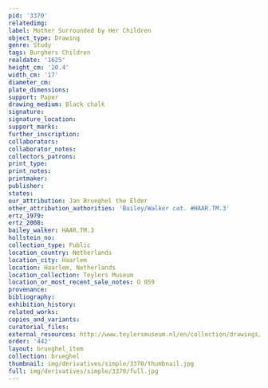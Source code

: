 ```yaml
---
pid: '3370'
relatedimg: 
label: Mother Surrounded by Her Children
object_type: Drawing
genre: Study
tags: Burghers Children
realdate: '1625'
height_cm: '20.4'
width_cm: '17'
diameter_cm: 
plate_dimensions: 
support: Paper
drawing_medium: Black chalk
signature: 
signature_location: 
support_marks: 
further_inscription: 
collaborators: 
collaborator_notes: 
collectors_patrons: 
print_type: 
print_notes: 
printmaker: 
publisher: 
states: 
our_attribution: Jan Brueghel the Elder
other_attribution_authorities: 'Bailey/Walker cat. #HAAR.TM.3'
ertz_1979: 
ertz_2008: 
bailey_walker: HAAR.TM.3
hollstein_no: 
collection_type: Public
location_country: Netherlands
location_city: Haarlem
location: Haarlem, Netherlands
location_collection: Teylers Museum
location_or_most_recent_sale_notes: O 059
provenance: 
bibliography: 
exhibition_history: 
related_works: 
copies_and_variants: 
curatorial_files: 
external_resources: http://www.teylersmuseum.nl/en/collection/drawings/o-059-moeder-omgeven-door-haar-kinderen-jan-de-oude-brueghel-1568-1625-tekenaar
order: '442'
layout: brueghel_item
collection: brueghel
thumbnail: img/derivatives/simple/3370/thumbnail.jpg
full: img/derivatives/simple/3370/full.jpg
---
```

